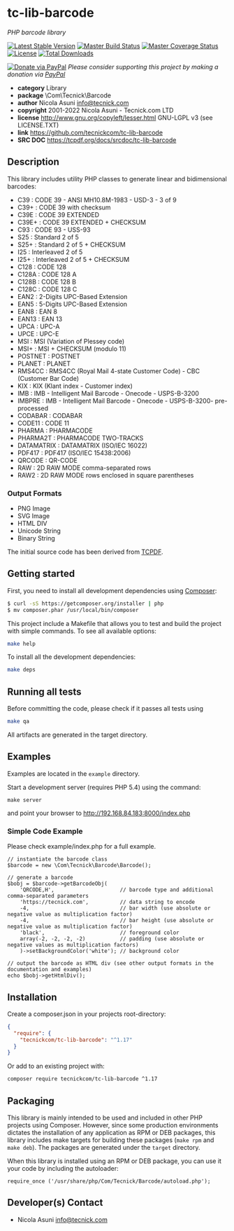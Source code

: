 # tc-lib-barcode

_PHP barcode library_

[![Latest Stable Version](https://poser.pugx.org/tecnickcom/tc-lib-barcode/version)](https://packagist.org/packages/tecnickcom/tc-lib-barcode)
[![Master Build Status](https://secure.travis-ci.org/tecnickcom/tc-lib-barcode.png?branch=main)](https://travis-ci.org/tecnickcom/tc-lib-barcode?branch=main)
[![Master Coverage Status](https://coveralls.io/repos/tecnickcom/tc-lib-barcode/badge.svg?branch=main&service=github)](https://coveralls.io/github/tecnickcom/tc-lib-barcode?branch=main)
[![License](https://poser.pugx.org/tecnickcom/tc-lib-barcode/license)](https://packagist.org/packages/tecnickcom/tc-lib-barcode)
[![Total Downloads](https://poser.pugx.org/tecnickcom/tc-lib-barcode/downloads)](https://packagist.org/packages/tecnickcom/tc-lib-barcode)

[![Donate via PayPal](https://img.shields.io/badge/donate-paypal-87ceeb.svg)](https://www.paypal.com/cgi-bin/webscr?cmd=_donations&currency_code=GBP&business=paypal@tecnick.com&item_name=donation%20for%20tc-lib-barcode%20project)
_Please consider supporting this project by making a donation via [PayPal](https://www.paypal.com/cgi-bin/webscr?cmd=_donations&currency_code=GBP&business=paypal@tecnick.com&item_name=donation%20for%20tc-lib-barcode%20project)_

- **category** Library
- **package** \Com\Tecnick\Barcode
- **author** Nicola Asuni <info@tecnick.com>
- **copyright** 2001-2022 Nicola Asuni - Tecnick.com LTD
- **license** http://www.gnu.org/copyleft/lesser.html GNU-LGPL v3 (see LICENSE.TXT)
- **link** https://github.com/tecnickcom/tc-lib-barcode
- **SRC DOC** https://tcpdf.org/docs/srcdoc/tc-lib-barcode

## Description

This library includes utility PHP classes to generate linear and bidimensional barcodes:

- C39 : CODE 39 - ANSI MH10.8M-1983 - USD-3 - 3 of 9
- C39+ : CODE 39 with checksum
- C39E : CODE 39 EXTENDED
- C39E+ : CODE 39 EXTENDED + CHECKSUM
- C93 : CODE 93 - USS-93
- S25 : Standard 2 of 5
- S25+ : Standard 2 of 5 + CHECKSUM
- I25 : Interleaved 2 of 5
- I25+ : Interleaved 2 of 5 + CHECKSUM
- C128 : CODE 128
- C128A : CODE 128 A
- C128B : CODE 128 B
- C128C : CODE 128 C
- EAN2 : 2-Digits UPC-Based Extension
- EAN5 : 5-Digits UPC-Based Extension
- EAN8 : EAN 8
- EAN13 : EAN 13
- UPCA : UPC-A
- UPCE : UPC-E
- MSI : MSI (Variation of Plessey code)
- MSI+ : MSI + CHECKSUM (modulo 11)
- POSTNET : POSTNET
- PLANET : PLANET
- RMS4CC : RMS4CC (Royal Mail 4-state Customer Code) - CBC (Customer Bar Code)
- KIX : KIX (Klant index - Customer index)
- IMB : IMB - Intelligent Mail Barcode - Onecode - USPS-B-3200
- IMBPRE : IMB - Intelligent Mail Barcode - Onecode - USPS-B-3200- pre-processed
- CODABAR : CODABAR
- CODE11 : CODE 11
- PHARMA : PHARMACODE
- PHARMA2T : PHARMACODE TWO-TRACKS
- DATAMATRIX : DATAMATRIX (ISO/IEC 16022)
- PDF417 : PDF417 (ISO/IEC 15438:2006)
- QRCODE : QR-CODE
- RAW : 2D RAW MODE comma-separated rows
- RAW2 : 2D RAW MODE rows enclosed in square parentheses

### Output Formats

- PNG Image
- SVG Image
- HTML DIV
- Unicode String
- Binary String

The initial source code has been derived from [TCPDF](http://www.tcpdf.org).

## Getting started

First, you need to install all development dependencies using [Composer](https://getcomposer.org/):

```bash
$ curl -sS https://getcomposer.org/installer | php
$ mv composer.phar /usr/local/bin/composer
```

This project include a Makefile that allows you to test and build the project with simple commands.
To see all available options:

```bash
make help
```

To install all the development dependencies:

```bash
make deps
```

## Running all tests

Before committing the code, please check if it passes all tests using

```bash
make qa
```

All artifacts are generated in the target directory.

## Examples

Examples are located in the `example` directory.

Start a development server (requires PHP 5.4) using the command:

```
make server
```

and point your browser to <http://192.168.84.183:8000/index.php>

### Simple Code Example

Please check example/index.php for a full example.

```
// instantiate the barcode class
$barcode = new \Com\Tecnick\Barcode\Barcode();

// generate a barcode
$bobj = $barcode->getBarcodeObj(
    'QRCODE,H',                     // barcode type and additional comma-separated parameters
    'https://tecnick.com',          // data string to encode
    -4,                             // bar width (use absolute or negative value as multiplication factor)
    -4,                             // bar height (use absolute or negative value as multiplication factor)
    'black',                        // foreground color
    array(-2, -2, -2, -2)           // padding (use absolute or negative values as multiplication factors)
    )->setBackgroundColor('white'); // background color

// output the barcode as HTML div (see other output formats in the documentation and examples)
echo $bobj->getHtmlDiv();
```

## Installation

Create a composer.json in your projects root-directory:

```json
{
  "require": {
    "tecnickcom/tc-lib-barcode": "^1.17"
  }
}
```

Or add to an existing project with:

```bash
composer require tecnickcom/tc-lib-barcode ^1.17
```

## Packaging

This library is mainly intended to be used and included in other PHP projects using Composer.
However, since some production environments dictates the installation of any application as RPM or DEB packages,
this library includes make targets for building these packages (`make rpm` and `make deb`).
The packages are generated under the `target` directory.

When this library is installed using an RPM or DEB package, you can use it your code by including the autoloader:

```
require_once ('/usr/share/php/Com/Tecnick/Barcode/autoload.php');
```

## Developer(s) Contact

- Nicola Asuni <info@tecnick.com>
